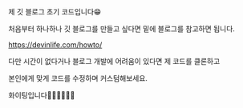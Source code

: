 제 깃 블로그 초기 코드입니다😁

처음부터 하나하나 깃 블로그를 만들고 싶다면 밑에 블로그를 참고하면 됩니다.

https://devinlife.com/howto/ 

다만 시간이 없다거나 블로그 개발에 어려움이 있다면 제 코드를 클론하고 

본인에게 맞게 코드를 수정하며 커스텀해보세요. 

화이팅입니다🙆‍♂️🙆‍♂️🙆‍♂️
